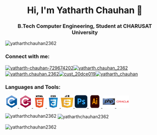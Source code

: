 <!-- ### Hi, I'm Yatharth Chauhan👋

📫 How to reach me: [linkedin - @yatharth-chauhan](https://www.linkedin.com/in/yatharth-chauhan-729674202/) -->

<!--
**YatharthChauhan2362/YatharthChauhan2362** is a ✨ _special_ ✨ repository because its `README.md` (this file) appears on your GitHub profile.

Here are some ideas to get you started:

- 🔭 I’m currently working on ...
- 🌱 I’m currently learning ...
- 👯 I’m looking to collaborate on ...
- 🤔 I’m looking for help with ...
- 💬 Ask me about ...
-
- 😄 Pronouns: ...
- ⚡ Fun fact: ...
-->

<h1 align="center">Hi, I'm Yatharth Chauhan 👋</h1>
<h3 align="center">B.Tech Computer Engineering, Student at CHARUSAT University</h3>

<p align="left"> <img src="https://komarev.com/ghpvc/?username=yatharthchauhan2362&label=Profile%20views&color=0e75b6&style=flat" alt="yatharthchauhan2362" /> </p>

<h3 align="left">Connect with me:</h3>
<p align="left">

<a href="https://linkedin.com/in/yatharth-chauhan-729674202" target="blank"><img align="center" src="https://raw.githubusercontent.com/rahuldkjain/github-profile-readme-generator/master/src/images/icons/Social/linked-in-alt.svg" alt="yatharth-chauhan-729674202" height="30" width="40" /></a><a href="https://instagram.com/yatharth.chauhan_2362" target="blank"><img align="center" src="https://raw.githubusercontent.com/rahuldkjain/github-profile-readme-generator/master/src/images/icons/Social/instagram.svg" alt="yatharth.chauhan_2362" height="30" width="40" /></a><a href="https://fb.com/yatharth.chauhan.2362" target="blank"><img align="center" src="https://raw.githubusercontent.com/rahuldkjain/github-profile-readme-generator/master/src/images/icons/Social/facebook.svg" alt="yatharth.chauhan.2362" height="30" width="40" /></a><a href="https://www.codechef.com/users/cust_20dce019" target="blank"><img align="center" src="https://cdn.jsdelivr.net/npm/simple-icons@3.1.0/icons/codechef.svg" alt="cust_20dce019" height="30" width="40" /></a><a href="https://www.hackerrank.com/yatharth_chauhan" target="blank"><img align="center" src="https://raw.githubusercontent.com/rahuldkjain/github-profile-readme-generator/master/src/images/icons/Social/hackerrank.svg" alt="yatharth_chauhan" height="30" width="40" /></a>

</p>

<h3 align="left">Languages and Tools:</h3>
<p align="left">

<a href="https://www.cprogramming.com/" target="_blank" rel="noreferrer"> <img src="https://raw.githubusercontent.com/devicons/devicon/master/icons/c/c-original.svg" alt="c" width="40" height="40"/> </a><a href="https://www.w3schools.com/cpp/" target="_blank" rel="noreferrer"> <img src="https://raw.githubusercontent.com/devicons/devicon/master/icons/cplusplus/cplusplus-original.svg" alt="cplusplus" width="40" height="40"/> </a>
<a href="https://www.w3.org/html/" target="_blank" rel="noreferrer"> <img src="https://raw.githubusercontent.com/devicons/devicon/master/icons/html5/html5-original-wordmark.svg" alt="html5" width="40" height="40"/> </a>
<a href="https://www.w3schools.com/css/" target="_blank" rel="noreferrer"> <img src="https://raw.githubusercontent.com/devicons/devicon/master/icons/css3/css3-original-wordmark.svg" alt="css3" width="40" height="40"/> </a>
<a href="https://developer.mozilla.org/en-US/docs/Web/JavaScript" target="_blank" rel="noreferrer"> <img src="https://raw.githubusercontent.com/YatharthChauhan2362/Graphic-Design/0dd6718d8de1348b1bf0d28af54afef18995606f/.svg/javascript.svg" alt="javascript" width="40" height="40"/> </a>
<a href="https://www.photoshop.com/en" target="_blank" rel="noreferrer"> <img src="https://raw.githubusercontent.com/YatharthChauhan2362/Graphic-Design/2bea93d5d51c58211b275629c6cc612b5c339b43/.svg/adobe-photoshop-logo.svg" alt="photoshop" width="40" height="40"/> </a>
<a href="https://www.adobe.com/in/products/illustrator.html" target="_blank" rel="noreferrer"> <img src="https://raw.githubusercontent.com/YatharthChauhan2362/Graphic-Design/0dd6718d8de1348b1bf0d28af54afef18995606f/.svg/adobe-illustrator-logo.svg" alt="illustrator" width="40" height="40"/> </a>
<a href="https://www.php.net" target="_blank" rel="noreferrer">
<img src="https://raw.githubusercontent.com/devicons/devicon/master/icons/php/php-original.svg" alt="php" width="40" height="40"/>
<a href="https://www.oracle.com/" target="_blank" rel="noreferrer"> <img src="https://raw.githubusercontent.com/devicons/devicon/master/icons/oracle/oracle-original.svg" alt="oracle" width="40" height="40"/> </a>
</a>

</p><p></p><img align="left" src="https://github-readme-stats.vercel.app/api/top-langs?username=yatharthchauhan2362&show_icons=true&locale=en&layout=compact" alt="yatharthchauhan2362" /></p>

<p>&nbsp;<img align="center" src="https://github-readme-stats.vercel.app/api?username=yatharthchauhan2362&show_icons=true&locale=en" alt="yatharthchauhan2362" /></p>

<p><img align="center" src="https://github-readme-streak-stats.herokuapp.com/?user=yatharthchauhan2362&" alt="yatharthchauhan2362" /></p>
